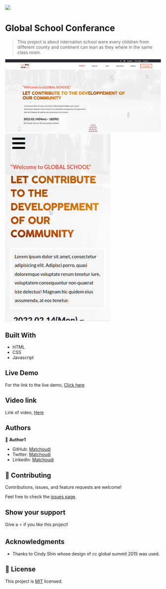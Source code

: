 ![](https://img.shields.io/badge/Microverse-blueviolet)

# Global School Conferance 

> This project is about internation school were every children from different county and continent can lean as they where in the same class room.

![screenshot](images/Desktop_shot.png)
![screenshot](images/mobile_shot.png)


## Built With

- HTML
- CSS
- Javascript

## Live Demo

For the link to the live demo, [Click here](https://lionrouge1.github.io/capstone_M1/)

## Video link
Link of video, [Here](https://www.loom.com/share/a52a9d49d19c4daf87b9f66393f6e7af)
## Authors

👤 **Author1**

- GitHub: [Matchoudi](https://github.com/LionRouge1)
- Twitter: [Matchoudi](https://twitter.com/Matchoudi1)
- LinkedIn: [Matchoudi](www.linkedin.com/in/matchoudi)


## 🤝 Contributing

Contributions, issues, and feature requests are welcome!

Feel free to check the [issues page](../../issues/).

## Show your support

Give a ⭐️ if you like this project!

## Acknowledgments

- Thanks to Cindy Shin whose design of cc global summit 2015 was used.

## 📝 License

This project is [MIT](./MIT.md) licensed.
